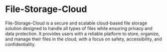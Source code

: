 # File-Storage-Cloud
File-Storage-Cloud is a secure and scalable cloud-based file storage solution designed to handle all types of files while ensuring privacy and data protection. It provides users with a reliable platform to store, organize, and manage their files in the cloud, with a focus on safety, accessibility, and confidentiality.
